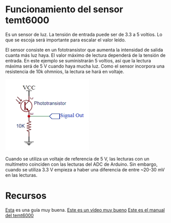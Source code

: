 # Funcionamiento del sensor temt6000

Es un sensor de luz. La tensión de entrada puede ser de 3.3 a 5 voltios. Lo que se escoja será importante para escalar el valor leído.

El sensor consiste en un fototransistor que aumenta la intensidad de salida cuanta más luz haya. El valor máximo de lectura dependerá de la tensión de entrada. En este ejemplo se suministrarán 5 voltios, así que la lectura máxima será de 5 V cuando haya mucha luz. Como el sensor incorpora una resistencia de 10k ohmnios, la lectura se hará en voltaje.

![](https://github.com/Xayiide/esp-8266-pruebas/blob/main/assets/temt6000_schem.jpg)

Cuando se utiliza un voltaje de referencia de 5 V, las lecturas con un multímetro coinciden con las lecturas del ADC de Arduino. Sin embargo, cuando se utiliza 3.3 V empieza a haber una diferencia de entre ~20-30 mV en las lecturas.


# Recursos
[Esta](https://protosupplies.com/product/temt6000-ambient-light-sensor-module/) es una guía muy buena.
[Este es un vídeo muy bueno](https://www.youtube.com/watch?v=HwQFhM8IdeQ)
[Este es el manual del temt6000](https://www.vishay.com/docs/81579/temt6000.pdf)
